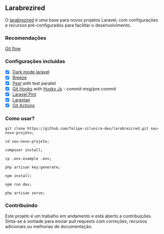 ## Larabrezired

O [larabrezired](https://github.com/users/felipe-silveira-dev/projects/2/views/1) é uma base para novos projetos Laravel, com configurações e recursos pré-configurados para facilitar o desenvolvimento.

### Recomendações

 [Git flow](https://www.atlassian.com/br/git/tutorials/comparing-workflows)

### Configurações incluídas

- [x] [Dark mode laravel](https://laravel.com/docs/10.x/starter-kits#dark-mode)
- [x] [Breeze](https://github.com/laravel/breeze)
- [x] [Pest](https://pestphp.com/docs/filtering-tests) with test parallel
- [x] [Git Hooks](https://git-scm.com/docs/githooks) with [Husky Js](https://typicode.github.io/husky/#/) - commit msg/pre commit
- [x] [Laravel Pint](https://laravel.com/docs/10.x/pint)
- [x] [Larastan](https://github.com/nunomaduro/larastan)
- [x] [Git Actions](https://docs.github.com/pt/actions)

### Como usar?

```
git clone https://github.com/felipe-silveira-dev/larabrezired.git seu-novo-projeto;

cd seu-novo-projeto;

composer install;

cp .env.example .env;

php artisan key:generate;

npm install;

npm run dev;

php artisan serve;

```
 
 
### Contribuindo
Este projeto é um trabalho em andamento e está aberto a contribuições. Sinta-se à vontade para enviar pull requests com correções, recursos adicionais ou melhorias de documentação.
